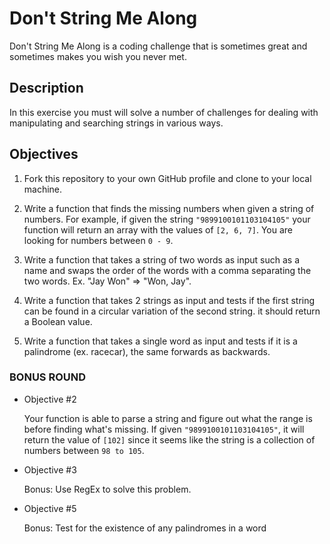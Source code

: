 # Don't String Me Along

Don't String Me Along is a coding challenge that is sometimes great and sometimes makes you wish you never met.

## Description

In this exercise you must will solve a number of challenges for dealing with manipulating and searching strings in various ways.

## Objectives

1. Fork this repository to your own GitHub profile and clone to your local machine.

2. Write a function that finds the missing numbers when given a string of numbers. For example, if given the string `"9899100101103104105"` your function will return an array with the values of `[2, 6, 7]`. You are looking for numbers between `0 - 9`.

3. Write a function that takes a string of two words as input such as a name and swaps the order of the words with a comma separating the two words. Ex. "Jay Won" => "Won, Jay".

4. Write a function that takes 2 strings as input and tests if the first string can be found in a circular variation of the second string. it should return a Boolean value.

5. Write a function that takes a single word as input and tests if it is a palindrome (ex. racecar), the same forwards as backwards.

### BONUS ROUND
- Objective #2

  Your function is able to parse a string and figure out what the range is before finding what's missing. If given  `"9899100101103104105"`, it will return the value of `[102]` since it seems like the string is a collection of numbers  between `98 to 105`.

- Objective #3

  Bonus: Use RegEx to solve this problem.

- Objective #5

  Bonus: Test for the existence of any palindromes in a word